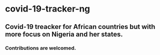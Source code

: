 # covid-19-tracker-ng


## Covid-19 treacker for African countries but with more focus on Nigeria and her states.



### Contributions are welcomed.
